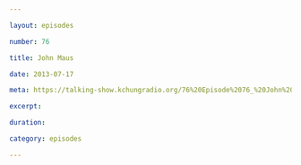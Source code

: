 ```yaml
---

layout: episodes

number: 76

title: John Maus

date: 2013-07-17

meta: https://talking-show.kchungradio.org/76%20Episode%2076_%20John%20Maus.mp3

excerpt: 

duration: 

category: episodes

---
```


